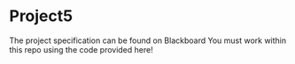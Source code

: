 # Project5
The project specification can be found on Blackboard
You must work within this repo using the code provided here!

